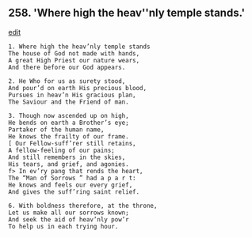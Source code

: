 
## 258.  'Where high the heav''nly temple stands.'
[edit](https://docs.google.com/document/d/1n_kzpjqzl28ZTtHhyaMqG9uChAMaXrZF/edit?mode=html)



    1. Where high the heav’nly temple stands 
    The house of God not made with hands, 
    A great High Priest our nature wears, 
    And there before our God appears.

    2. He Who for us as surety stood,
    And pour’d on earth His precious blood, 
    Pursues in heav’n His gracious plan,
    The Saviour and the Friend of man.

    3. Though now ascended up on high,
    He bends on earth a Brother’s eye;
    Partaker of the human name,
    He knows the frailty of our frame.
    [ Our Fellow-suff’rer still retains,
    A fellow-feeling of our pains;
    And still remembers in the skies,
    His tears, and grief, and agonies.
    f> In ev’ry pang that rends the heart,
    The “Man of Sorrows ” had a p a r t:
    He knows and feels our every grief,
    And gives the suff’ring saint relief.

    6. With boldness therefore, at the throne,
    Let us make all our sorrows known;
    And seek the aid of heav’nly pow’r 
    To help us in each trying hour.
